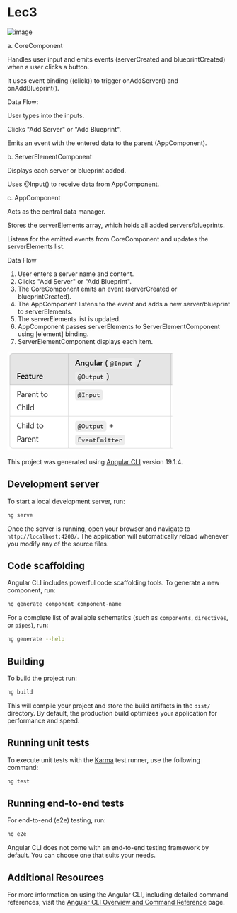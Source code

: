 # Lec3

![image](https://github.com/user-attachments/assets/fe13340a-1638-4e21-a648-3080094828f2)

a. CoreComponent

Handles user input and emits events (serverCreated and blueprintCreated) when a user clicks a button.

It uses event binding ((click)) to trigger onAddServer() and onAddBlueprint().

Data Flow:

User types into the inputs.

Clicks "Add Server" or "Add Blueprint".

Emits an event with the entered data to the parent (AppComponent).

b. ServerElementComponent

Displays each server or blueprint added.

Uses @Input() to receive data from AppComponent.

c. AppComponent

Acts as the central data manager.

Stores the serverElements array, which holds all added servers/blueprints.

Listens for the emitted events from CoreComponent and updates the serverElements list.

Data Flow
1. User enters a server name and content.
2. Clicks "Add Server" or "Add Blueprint".
3. The CoreComponent emits an event (serverCreated or blueprintCreated).
4. The AppComponent listens to the event and adds a new server/blueprint to serverElements.
5. The serverElements list is updated.
6. AppComponent passes serverElements to ServerElementComponent using [element] binding.
7. ServerElementComponent displays each item.

![alt text](image.png)

This project was generated using [Angular CLI](https://github.com/angular/angular-cli) version 19.1.4.

## Development server

To start a local development server, run:

```bash
ng serve
```

Once the server is running, open your browser and navigate to `http://localhost:4200/`. The application will automatically reload whenever you modify any of the source files.

## Code scaffolding

Angular CLI includes powerful code scaffolding tools. To generate a new component, run:

```bash
ng generate component component-name
```

For a complete list of available schematics (such as `components`, `directives`, or `pipes`), run:

```bash
ng generate --help
```

## Building

To build the project run:

```bash
ng build
```

This will compile your project and store the build artifacts in the `dist/` directory. By default, the production build optimizes your application for performance and speed.

## Running unit tests

To execute unit tests with the [Karma](https://karma-runner.github.io) test runner, use the following command:

```bash
ng test
```

## Running end-to-end tests

For end-to-end (e2e) testing, run:

```bash
ng e2e
```

Angular CLI does not come with an end-to-end testing framework by default. You can choose one that suits your needs.

## Additional Resources

For more information on using the Angular CLI, including detailed command references, visit the [Angular CLI Overview and Command Reference](https://angular.dev/tools/cli) page.

